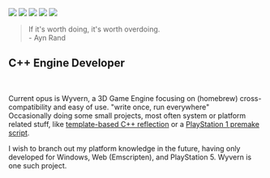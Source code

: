 [![](https://img.shields.io/badge/Itch.io-%23FA5C5C.svg?logo=Itch.io&logoColor=white)](https://argore.itch.io/)
![](https://img.shields.io/badge/C++-%2300599C.svg?logo=c%2B%2B&logoColor=white)
![](https://img.shields.io/badge/C%23-%23239120.svg?logo=csharp&logoColor=white)
![](https://img.shields.io/badge/lua-%232C2D72.svg?logo=lua&logoColor=white)
![](https://img.shields.io/badge/PlayStation%C2%AE5-003791?logo=playstation&logoColor=white)

> If it's worth doing, it's worth overdoing.  
> \- Ayn Rand

## C++ Engine Developer  

<br>

Current opus is Wyvern, a 3D Game Engine focusing on (homebrew) cross-compatibility and easy of use. "write once, run everywhere"  
Occasionally doing some small projects, most often system or platform related stuff, like [template-based C++ reflection](https://github.com/ArgoreOfficial/Reflection) or a [PlayStation 1 premake script](https://github.com/ArgoreOfficial/PSn00bSDK-Premake).

I wish to branch out my platform knowledge in the future, having only developed for Windows, Web (Emscripten), and PlayStation 5. Wyvern is one such project.

